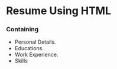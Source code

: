 # Resume Using HTML
<h3>Containing</h3>
<ul>
<li>Personal Details.
  <li>Educations.
    <li>Work Experience.
      <li>Skills
</ul>
